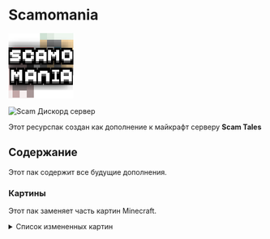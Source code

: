 # Scamomania
![Логотип Ресурспака.](Scamomania/pack.png) 

![Scam Дискорд сервер](https://img.shields.io/discord/1037240667484733471?logo=discord)

Этот ресурспак создан как дополнение к майкрафт серверу **Scam Tales** 


## Содержание
Этот пак содержит все будущие дополнения.

### Картины
Этот пак заменяет часть картин Minecraft.
<details>

<summary>Список измененных картин</summary>

`burning_skull` 

`creebet`

`fighters`

`pigscene`

`skeleton`

`void`

`wanderer`

`wither`


```

</details>

